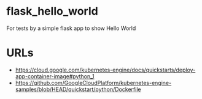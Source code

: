 # flask_hello_world
For tests by a simple flask app to show Hello World 

# URLs
- https://cloud.google.com/kubernetes-engine/docs/quickstarts/deploy-app-container-image#python_1
- https://github.com/GoogleCloudPlatform/kubernetes-engine-samples/blob/HEAD/quickstart/python/Dockerfile
